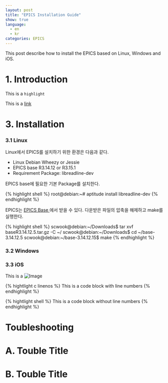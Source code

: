 ```yaml
---
layout: post
title: "EPICS Installation Guide"
show: true
language:
  - en
  - kr
categories: EPICS
---
```

This post describe how to install the EPICS based on Linux, Windows and iOS.

# 1. Introduction

This is a `highlight`

This is a [link]({{site.url}}/raspberrypi/2016/05/20/wiringPi-installation-en.html)

# 3. Installation

### 3.1 Linux

Linux에서 EPICS를 설치하기 위한 환경은 다음과 같다.

* Linux Debian Wheezy or Jessie
* EPICS base R3.14.12 or R3.15.1
* Requirement Package: libreadline-dev 

EPICS base에 필요한 기본 Package를 설치한다.

{% highlight shell %}
root@debian:~# aptitude install libreadline-dev
{% endhighlight %}

EPICS는 [EPICS Base ](http://www.aps.anl.gov/epics/base/R3-14/12.php)에서 받을 수 있다. 다운받은 파일의 압축을 해제하고 make를 실행한다.

{% highlight shell %}
scwook@debian:~/Downloads$ tar xvf baseR3.14.12.5.tar.gz -C ~/
scwook@debian:~/Downloads$ cd ~/base-3.14.12.5
scwook@debian:~/base-3.14.12.15$ make
{% endhighlight %}

### 3.2 Windows

### 3.3 iOS

This is a ![Image]({{site.url}}/images/image.png)

{% hightlight c linenos %}
This is a code block with line numbers
{% endhighlight %}

{% hightlight shell %}
This is a code block without line numbers
{% endhighlight %}

Toubleshooting
==============

# A. Touble Title

# B. Touble Title
